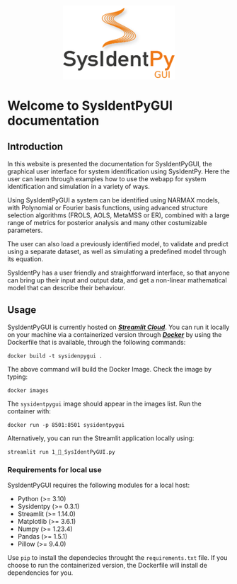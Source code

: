 <p align="center">
  <img src="img/logo.png" alt= “” class=“center” width="50%" height="50%">
</p>

# Welcome to SysIdentPyGUI documentation

## Introduction

In this website is presented the documentation for SysIdentPyGUI, the graphical user interface for system identification using SysIdentPy. Here the user can learn through examples how to use the webapp for system identification and simulation in a variety of ways.

Using SysIdentPyGUI a system can be identified using NARMAX models, with Polynomial or Fourier basis functions, using advanced structure selection algorithms (FROLS, AOLS, MetaMSS or ER), combined with a large range of metrics for posterior analysis and many other costumizable parameters.

The user can also load a previously identified model, to validate and predict using a separate dataset, as well as simulating a predefined model through its equation.

SysIdentPy has a user friendly and straightforward interface, so that anyone can bring up their input and output data, and get a non-linear mathematical model that can describe their behaviour.
## Usage

SysIdentPyGUI is currently hosted on [***Streamlit Cloud***](https://sysidentpygui.streamlit.app/). You can run it locally on your machine via a containerized version through [***Docker***](https://www.docker.com/) by using the Dockerfile that is available, through the following commands:

``` console
docker build -t sysidenpygui .
```
The above command will build the Docker Image. Check the image by typing:

``` console
docker images
```

The `sysidentpygui` image should appear in the images list. Run the container with:

``` console
docker run -p 8501:8501 sysidentpygui
```

Alternatively, you can run the Streamlit application locally using:

``` console
streamlit run 1_🔎_SysIdentPyGUI.py
```

### Requirements for local use

SysIdentPyGUI requires the following modules for a local host:

- Python (>= 3.10)
- Sysidentpy (>= 0.3.1)
- Streamlit (>= 1.14.0)
- Matplotlib (>= 3.6.1)
- Numpy (>= 1.23.4)
- Pandas (>= 1.5.1)
- Pillow (>= 9.4.0)

Use `pip` to install the dependecies throught the `requirements.txt` file. If you choose to run the containerized version, the Dockerfile will install de dependencies for you.